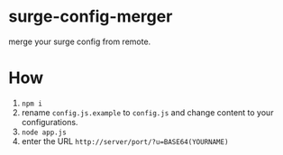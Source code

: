 # surge-config-merger
merge your surge config from remote.

# How
1. `npm i`
2. rename `config.js.example` to `config.js` and change content to your configurations.
3. `node app.js`
4. enter the URL `http://server/port/?u=BASE64(YOURNAME)`

